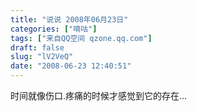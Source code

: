 ```yaml
---
title: "说说 2008年06月23日"
categories: ["嘀咕"]
tags: ["来自QQ空间 qzone.qq.com"]
draft: false
slug: "lV2VeQ"
date: "2008-06-23 12:40:51"
---
```


时间就像伤口.疼痛的时候才感觉到它的存在...

